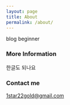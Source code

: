 ```yaml
---
layout: page
title: About
permalink: /about/
---
```


blog beginner 

### More Information

한글도 되나요

### Contact me

[1star22gold@gmail.com](mailto:1star22gold@gmail.com)
